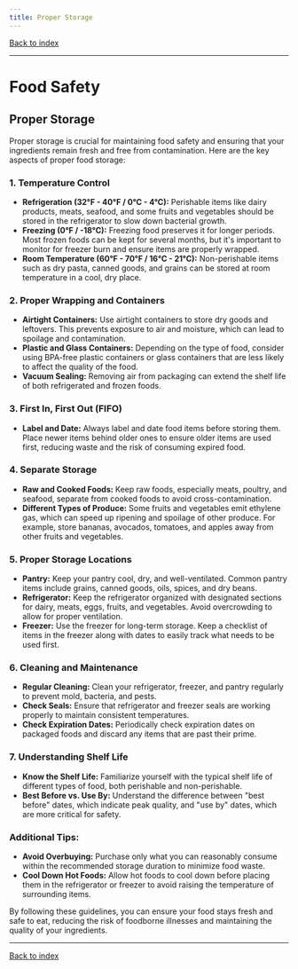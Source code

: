 ```yaml
---
title: Proper Storage
---
```


[Back to index](index.html)

---
# Food Safety
## Proper Storage

Proper storage is crucial for maintaining food safety and ensuring that your ingredients remain fresh and free from contamination. Here are the key aspects of proper food storage:

### 1. **Temperature Control**
   - **Refrigeration (32°F - 40°F / 0°C - 4°C):** Perishable items like dairy products, meats, seafood, and some fruits and vegetables should be stored in the refrigerator to slow down bacterial growth.
   - **Freezing (0°F / -18°C):** Freezing food preserves it for longer periods. Most frozen foods can be kept for several months, but it's important to monitor for freezer burn and ensure items are properly wrapped.
   - **Room Temperature (60°F - 70°F / 16°C - 21°C):** Non-perishable items such as dry pasta, canned goods, and grains can be stored at room temperature in a cool, dry place.

### 2. **Proper Wrapping and Containers**
   - **Airtight Containers:** Use airtight containers to store dry goods and leftovers. This prevents exposure to air and moisture, which can lead to spoilage and contamination.
   - **Plastic and Glass Containers:** Depending on the type of food, consider using BPA-free plastic containers or glass containers that are less likely to affect the quality of the food.
   - **Vacuum Sealing:** Removing air from packaging can extend the shelf life of both refrigerated and frozen foods.

### 3. **First In, First Out (FIFO)**
   - **Label and Date:** Always label and date food items before storing them. Place newer items behind older ones to ensure older items are used first, reducing waste and the risk of consuming expired food.

### 4. **Separate Storage**
   - **Raw and Cooked Foods:** Keep raw foods, especially meats, poultry, and seafood, separate from cooked foods to avoid cross-contamination.
   - **Different Types of Produce:** Some fruits and vegetables emit ethylene gas, which can speed up ripening and spoilage of other produce. For example, store bananas, avocados, tomatoes, and apples away from other fruits and vegetables.

### 5. **Proper Storage Locations**
   - **Pantry:** Keep your pantry cool, dry, and well-ventilated. Common pantry items include grains, canned goods, oils, spices, and dry beans.
   - **Refrigerator:** Keep the refrigerator organized with designated sections for dairy, meats, eggs, fruits, and vegetables. Avoid overcrowding to allow for proper ventilation.
   - **Freezer:** Use the freezer for long-term storage. Keep a checklist of items in the freezer along with dates to easily track what needs to be used first.

### 6. **Cleaning and Maintenance**
   - **Regular Cleaning:** Clean your refrigerator, freezer, and pantry regularly to prevent mold, bacteria, and pests.
   - **Check Seals:** Ensure that refrigerator and freezer seals are working properly to maintain consistent temperatures.
   - **Check Expiration Dates:** Periodically check expiration dates on packaged foods and discard any items that are past their prime.

### 7. **Understanding Shelf Life**
   - **Know the Shelf Life:** Familiarize yourself with the typical shelf life of different types of food, both perishable and non-perishable.
   - **Best Before vs. Use By:** Understand the difference between "best before" dates, which indicate peak quality, and "use by" dates, which are more critical for safety.

### Additional Tips:
   - **Avoid Overbuying:** Purchase only what you can reasonably consume within the recommended storage duration to minimize food waste.
   - **Cool Down Hot Foods:** Allow hot foods to cool down before placing them in the refrigerator or freezer to avoid raising the temperature of surrounding items.

By following these guidelines, you can ensure your food stays fresh and safe to eat, reducing the risk of foodborne illnesses and maintaining the quality of your ingredients.

---
[Back to index](index.html)

